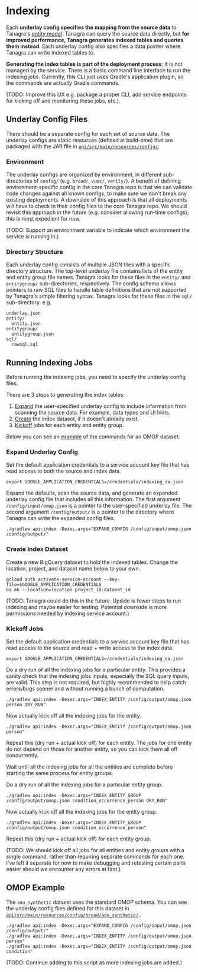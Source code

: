 # Indexing
Each **underlay config specifies the mapping from the source data** to Tanagra's [entity model](ENTITY_MODEL.md). 
Tanagra can query the source data directly, but **for improved performance, Tanagra generates indexed tables and queries 
them instead**. Each underlay config also specifies a data pointer where Tanagra can write indexed tables to.

**Generating the index tables is part of the deployment process**; It is not managed by the service. There is a basic
command line interface to run the indexing jobs. Currently, this CLI just uses Gradle's application plugin, so the
commands are actually Gradle commands.

(TODO: Improve this UX e.g. package a proper CLI, add service endpoints for kicking off and monitoring these jobs,
etc.).

## Underlay Config Files
There should be a separate config for each set of source data. The underlay configs are static resources (defined at
build-time) that are packaged with the JAR file in [`api/src/main/resources/config/`](src/main/resources/config/).

### Environment
The underlay configs are organized by environment, in different sub-directories of `config/` (e.g. `broad/`, `vumc/`,
`verily/`). A benefit of defining environment-specific config in the core Tanagra repo is that we can validate code
changes against all known configs, to make sure we don't break any existing deployments. A downside of this approach is
that all deployments will have to check in their config files to the core Tanagra repo. We should revisit this approach
in the future (e.g. consider allowing run-time configs); this is most expedient for now.

(TODO: Support an environment variable to indicate which environment the service is running in.)

### Directory Structure
Each underlay config consists of multiple JSON files with a specific directory structure. The top-level underlay file
contains lists of the entity and entity group file names. Tanagra looks for these files in the `entity/` and
`entitygroup/` sub-directories, respectively. The config schema allows pointers to raw SQL files to handle table
definitions that are not supported by Tanagra's simple filtering syntax. Tanagra looks for these files in the `sql/`
sub-directory. e.g.

```
underlay.json
entity/
  entity.json
entitygroup/
  entitygroup.json
sql/
  rawsql.sql
```


## Running Indexing Jobs
Before running the indexing jobs, you need to specify the underlay config files.

There are 3 steps to generating the index tables:
1. [Expand](#expand-underlay-config) the user-specified underlay config to include information from scanning the 
source data. For example, data types and UI hints.
2. [Create](#create-index-dataset) the index dataset, if it doesn't already exist.
3. [Kickoff](#kickoff-jobs) jobs for each entity and entity group.

Below you can see an [example](#omop-example) of the commands for an OMOP dataset.

### Expand Underlay Config
Set the default application credentials to a service account key file that has read access to both the source and 
index data.
```
export GOOGLE_APPLICATION_CREDENTIALS=/credentials/indexing_sa.json
```
Expand the defaults, scan the source data, and generate an expanded underlay config file that includes all this 
information. The first argument `/config/input/omop.json` is a pointer to the user-specified underlay file.
The second argument `/config/output/` is a pointer to the directory where Tanagra can write the expanded config files.
```
./gradlew api:index -Dexec.args="EXPAND_CONFIG /config/input/omop.json /config/output/"
```

### Create Index Dataset
Create a new BigQuery dataset to hold the indexed tables.
Change the location, project, and dataset name below to your own.
```
gcloud auth activate-service-account --key-file=$GOOGLE_APPLICATION_CREDENTIALS
bq mk --location=location project_id:dataset_id
```
(TODO: Tanagra could do this in the future. Upside is fewer steps to run indexing and maybe easier for testing.
Potential downside is more permissions needed by indexing service account.)

### Kickoff Jobs
Set the default application credentials to a service account key file that has read access to the source and read + 
write access to the index data.
```
export GOOGLE_APPLICATION_CREDENTIALS=/credentials/indexing_sa.json
```
Do a dry run of all the indexing jobs for a particular entity. This provides a sanity check that the indexing jobs
inputs, especially the SQL query inputs, are valid. This step is not required, but highly recommended to help catch
errors/bugs sooner and without running a bunch of computation.
```
./gradlew api:index -Dexec.args="INDEX_ENTITY /config/output/omop.json person DRY_RUN"
```
Now actually kick off all the indexing jobs for the entity.
```
./gradlew api:index -Dexec.args="INDEX_ENTITY /config/output/omop.json person"
```
Repeat this (dry run + actual kick off) for each entity. The jobs for one entity do not depend on those for another
entity, so you can kick them all off concurrently.

Wait until all the indexing jobs for all the entities are complete before starting the same process for entity groups.

Do a dry run of all the indexing jobs for a particular entity group.
```
./gradlew api:index -Dexec.args="INDEX_ENTITY_GROUP /config/output/omop.json condition_occurrence_person DRY_RUN"
```
Now actually kick off all the indexing jobs for the entity group.
```
./gradlew api:index -Dexec.args="INDEX_ENTITY_GROUP /config/output/omop.json condition_occurrence_person"
```
Repeat this (dry run + actual kick off) for each entity group.

(TODO: We should kick off all jobs for all entities and entity groups with a single command, rather than requiring 
separate commands for each one. I've left it separate for now to make debugging and retesting certain parts easier 
should we encounter any errors at first.)

## OMOP Example
The `aou_synthetic` dataset uses the standard OMOP schema. You can see the underlay config files defined for this
dataset in [`api/src/main/resources/config/broad/aou_synthetic/`](src/main/resources/config/broad/aou_synthetic/).

```
./gradlew api:index -Dexec.args="EXPAND_CONFIG /config/input/omop.json /config/output/"
./gradlew api:index -Dexec.args="INDEX_ENTITY /config/output/omop.json person"
./gradlew api:index -Dexec.args="INDEX_ENTITY /config/output/omop.json condition"
```

(TODO: Continue adding to this script as more indexing jobs are added.)
